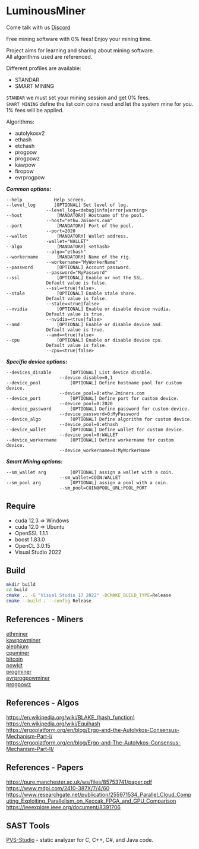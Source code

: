 # LuminousMiner

Come talk with us [Discord](https://discord.gg/uTNRBFVz)  
  
Free mining software with 0% fees! Enjoy your mining time.  
  
Project aims for learning and sharing about mining software.  
All algorithms used are referenced.  
  
Different profiles are available:
* STANDAR
* SMART MINING

`STANDAR` we must set your mining session and get 0% fees.  
`SMART MINING` define the list coin coins need and let the system mine for you. 1% fees will be applied.  


Algorithms:
- autolykosv2
- ethash
- etchash
- progpow
- progpowz
- kawpow
- firopow
- evrprogpow

___Common options:___
```
--help            Help screen.
--level_log       [OPTIONAL] Set level of log.
               --level_log=<debug|info|error|warning>
--host             [MANDATORY] Hostname of the pool.
               --host="ethw.2miners.com"
--port             [MANDATORY] Port of the pool.
               --port=2020
--wallet           [MANDATORY] Wallet address.
               -wallet="WALLET"
--algo             [MANDATORY] <ethash>
               --algo="ethash"
--workername       [MANDATORY] Name of the rig.
               --workername="MyWorkerName"
--password         [OPTIONAL] Account password.
               --password="MyPassword"
--ssl              [OPTIONAL] Enable or not the SSL.
               Default value is false.
               --ssl=<true|false>.
--stale            [OPTIONAL] Enable stale share.
               Default value is false.
               --stale=<true|false>
--nvidia           [OPTIONAL] Enable or disable device nvidia.
               Default value is true.
               --nvidia=<true|false>
--amd              [OPTIONAL] Enable or disable device amd.
               Default value is true.
               --amd=<true|false>
--cpu              [OPTIONAL] Enable or disable device cpu.
               Default value is false.
               --cpu=<true|false>
```

___Specific device options:___
```
--devices_disable       [OPTIONAL] List device disable.
                    --device_disable=0,1
--device_pool           [OPTIONAL] Define hostname pool for custom device.
                    --device_pool=0:ethw.2miners.com
--device_port           [OPTIONAL] Define port for custom device.
                    --device_pool=0:2020
--device_password       [OPTIONAL] Define password for custom device.
                    --device_password=0:MyPassword
--device_algo           [OPTIONAL] Define algorithm for custom device.
                    --device_pool=0:ethash
--device_wallet         [OPTIONAL] Define wallet for custom device.
                    --device_pool=0:WALLET
--device_workername     [OPTIONAL] Define workername for custom device.
                    --device_workername=0:MyWorkerName
```

___Smart Mining options:___
```
--sm_wallet arg         [OPTIONAL] assign a wallet with a coin.
                    --sm_wallet=COIN:WALLET
--sm_pool arg           [OPTIONAL] assign a pool with a coin.
                    --sm_pool=COIN@POOL_URL:POOL_PORT
```


## Require
- cuda 12.3 => Windows
- cuda 12.0 => Ubuntu
- OpenSSL 1.1.1
- boost 1.83.0
- OpenCL 3.0.15
- Visual Studio 2022

## Build
```sh
mkdir build
cd build
cmake .. -G "Visual Studio 17 2022" -DCMAKE_BUILD_TYPE=Release
cmake --build . --config Release
```

## References - Miners
[ethminer](https://github.com/ethereum-mining/ethminer)  
[kawpowminer](https://github.com/RavenCommunity/kawpowminer)  
[alephium](https://github.com/alephium/gpu-miner)  
[cpuminer](https://github.com/pooler/cpuminer)  
[bitcoin](https://github.com/pakheili/sha-256-hash-algorithm-bitcoin-miner)  
[powkit](https://github.com/sencha-dev/powkit)  
[progminer](https://github.com/2miners/progminer)  
[evrprogpowminer](https://github.com/EvrmoreOrg/evrprogpowminer)  
[progpowz](https://github.com/hyle-team/progminer)  

## References - Algos
https://en.wikipedia.org/wiki/BLAKE_(hash_function)  
https://en.wikipedia.org/wiki/Equihash  
https://ergoplatform.org/en/blog/Ergo-and-the-Autolykos-Consensus-Mechanism-Part-I/  
https://ergoplatform.org/en/blog/Ergo-and-The-Autolykos-Consensus-Mechanism-Part-II/  

## References - Papers
https://pure.manchester.ac.uk/ws/files/85753741/paper.pdf  
https://www.mdpi.com/2410-387X/7/4/60  
https://www.researchgate.net/publication/255971534_Parallel_Cloud_Computing_Exploiting_Parallelism_on_Keccak_FPGA_and_GPU_Comparison  
https://ieeexplore.ieee.org/document/8391706  

## SAST Tools
[PVS-Studio](https://pvs-studio.com/pvs-studio/?utm_source=website&utm_medium=github&utm_campaign=open_source) - static analyzer for C, C++, C#, and Java code.
